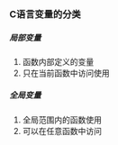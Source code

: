 <!--
 * @Author: your name
 * @Date: 2021-09-09 16:26:50
 * @LastEditTime: 2021-09-09 16:32:33
 * @LastEditors: Please set LastEditors
 * @Description: In User Settings Edit
 * @FilePath: /WorkSpace/C/C基础/数组与指针.md
-->

### C语言变量的分类

##### 局部变量
1. 函数内部定义的变量
2. 只在当前函数中访问使用

##### 全局变量
1. 全局范围内的函数使用
2. 可以在任意函数中访问
